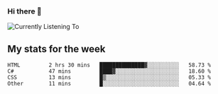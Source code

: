 ### Hi there 👋

![Currently Listening To](https://lastfm-recently-played.vercel.app/api?user=lynziee)

## My stats for the week
<!--START_SECTION:waka-->

```text
HTML         2 hrs 30 mins   ██████████████▓░░░░░░░░░░   58.73 %
C#           47 mins         ████▓░░░░░░░░░░░░░░░░░░░░   18.60 %
CSS          13 mins         █▒░░░░░░░░░░░░░░░░░░░░░░░   05.33 %
Other        11 mins         █░░░░░░░░░░░░░░░░░░░░░░░░   04.64 %
```

<!--END_SECTION:waka-->
